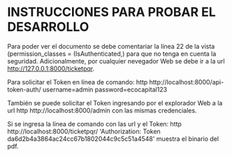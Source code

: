 # INSTRUCCIONES PARA PROBAR EL DESARROLLO

Para poder ver el documento se debe comentariar la línea 22 de la vista (permission_classes = (IsAuthenticated,) para que no tenga en cuenta la seguridad. Adicionalmente, por cualquier nevegador Web se debe ir a la url http://127.0.0.1:8000/ticketpqr.

Para solicitar el Token en línea de comando: http http://localhost:8000/api-token-auth/ username=admin password=ecocapital123

También se puede solicitar el Token ingresando por el explorador Web a la url http http://localhost:8000/admin con las mismas credenciales.

Si se ingresa la línea de comando con las url y el Token: http http://localhost:8000/ticketpqr/ 'Authorization: Token da6d2b4a3864ac24cc67b1802044c9c5c51a4548' muestra el binario del pdf.
